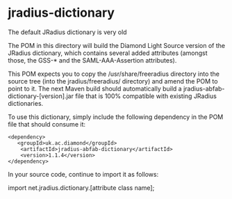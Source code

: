 jradius-dictionary
==================

The default JRadius dictionary is very old

The POM in this directory will build the Diamond Light Source version of the JRadius dictionary, 
which contains several added attributes (amongst those, the GSS-* and the SAML-AAA-Assertion attributes).

This POM expects you to copy the /usr/share/freeradius directory into the source tree 
(into the jradius/freeradius/ directory) and amend the POM to point to it. The next Maven build should 
automatically build a jradius-abfab-dictionary-[version].jar file that is 100% compatible with 
existing JRadius dictionaries. 

To use this dictionary, simply include the following dependency in the POM file that should consume it:

    <dependency>
       <groupId>uk.ac.diamond</groupId>
        <artifactId>jradius-abfab-dictionary</artifactId>
        <version>1.1.4</version>
    </dependency>

In your source code, continue to import it as follows:

import net.jradius.dictionary.[attribute class name];

